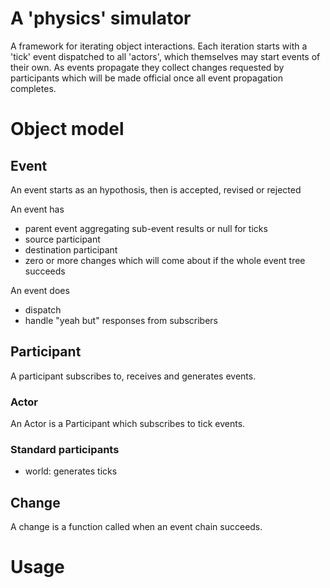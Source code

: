 # A 'physics' simulator

A framework for iterating object interactions. Each iteration starts with a
'tick' event dispatched to all 'actors', which themselves may start events of
their own. As events propagate they collect changes requested by participants
which will be made official once all event propagation completes.

# Object model

## Event

An event starts as an hypothosis, then is accepted, revised or rejected

An event has
 - parent event aggregating sub-event results or null for ticks
 - source participant
 - destination participant
 - zero or more changes which will come about if the whole event tree succeeds

An event does
 - dispatch
 - handle "yeah but" responses from subscribers

## Participant

A participant subscribes to, receives and generates events.

### Actor

An Actor is a Participant which subscribes to tick events.

### Standard participants

- world: generates ticks

## Change

A change is a function called when an event chain succeeds.

# Usage
